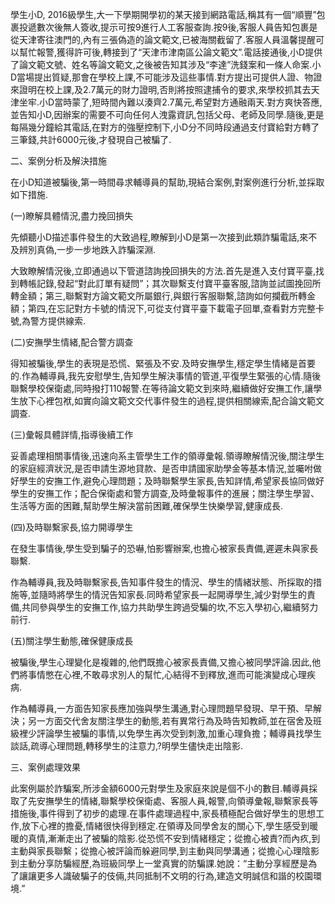 ﻿學生小D, 2016級學生,大一下學期開學初的某天接到網路電話,稱其有一個“順豐”包裹投遞數次後無人簽收,提示可按9進行人工客服查詢.按9後,客服人員告知包裹是從天津寄往澳門的,內有三張偽造的論文範文,已被海關截留了.客服人員溫馨提醒可以幫忙報警,獲得許可後,轉接到了“天津市津南區公論文範文”.電話接通後,小D提供了論文範文號、姓名等論文範文,之後被告知其涉及“李達”洗錢案和一條人命案.小D當場提出質疑,那會在學校上課,不可能涉及這些事情.對方提出可提供人證、物證來證明在校上課,及2.7萬元的財力證明,否則將按照逮捕令的要求,來學校抓其去天津坐牢.小D當時蒙了,短時間內難以湊齊2.7萬元,希望對方通融兩天.對方爽快答應,並告知小D,因辦案的需要不可向任何人洩露資訊,包括父母、老師及同學.隨後,更是每隔幾分鐘給其電話,在對方的強壓控制下,小D分不同時段通過支付寶給對方轉了三筆錢,共計6000元後,才發現自己被騙了.

二、案例分析及解決措施

在小D知道被騙後,第一時間尋求輔導員的幫助,現結合案例,對案例進行分析,並採取如下措施.

(一)瞭解具體情況,盡力挽回損失

先傾聽小D描述事件發生的大致過程,瞭解到小D是第一次接到此類詐騙電話,來不及辨別真偽,一步一步地跌入詐騙深淵.

大致瞭解情況後,立即通過以下管道諮詢挽回損失的方法.首先是進入支付寶平臺,找到轉帳記錄,發起“對此訂單有疑問”；其次聯繫支付寶平臺客服,諮詢並試圖挽回所轉金額；第三,聯繫對方論文範文所屬銀行,與銀行客服聯繫,諮詢如何攔截所轉金額；第四,在忘記對方卡號的情況下,可從支付寶平臺下載電子回單,查看對方完整卡號,為警方提供線索.

(二)安撫學生情緒,配合警方調查

得知被騙後,學生的表現是恐慌、緊張及不安.及時安撫學生,穩定學生情緒是首要的.作為輔導員,我先安慰學生,告知學生解決事情的管道,平復學生緊張的心情.隨後聯繫學校保衛處,同時撥打110報警.在等待論文範文到來時,繼續做好安撫工作,讓學生放下心裡包袱,如實向論文範文交代事件發生的過程,提供相關線索,配合論文範文調查.

(三)彙報具體詳情,指導後續工作

妥善處理相關事情後,迅速向系主管學生工作的領導彙報.領導瞭解情況後,關注學生的家庭經濟狀況,是否申請生源地貸款、是否申請國家助學金等基本情況,並囑咐做好學生的安撫工作,避免心理問題；及時聯繫學生家長,告知詳情,希望家長協同做好學生的安撫工作；配合保衛處和警方調查,及時彙報事件的進展；關注學生學習、生活等方面的困難,幫助學生解決當前困難,確保學生快樂學習,健康成長.

(四)及時聯繫家長,協力開導學生

在發生事情後,學生受到騙子的恐嚇,怕影響辦案,也擔心被家長責備,遲遲未與家長聯繫.

作為輔導員,我及時聯繫家長,告知事件發生的情況、學生的情緒狀態、所採取的措施等,並隨時將學生的情況告知家長.同時希望家長一起開導學生,減少對學生的責備,共同參與學生的安撫工作,協力共助學生跨過受騙的坎,不忘入學初心,繼續努力前行.

(五)關注學生動態,確保健康成長

被騙後,學生心理變化是複雜的,他們既擔心被家長責備,又擔心被同學評論.因此,他們將事情憋在心裡,不敢尋求別人的幫忙,心結得不到釋放,進而可能演變成心理疾病.

作為輔導員,一方面告知家長應加強與學生溝通,對心理問題早發現、早干預、早解決；另一方面交代舍友關注學生的動態,若有異常行為及時告知教師,並在宿舍及班級裡少評論學生被騙的事情,以免學生再次受到刺激,加重心理負擔；輔導員找學生談話,疏導心理問題,轉移學生的注意力,?明學生儘快走出陰影.

三、案例處理效果

此案例屬於詐騙案,所涉金額6000元對學生及家庭來說是個不小的數目.輔導員採取了先安撫學生的情緒,聯繫學校保衛處、客服人員,報警,向領導彙報,聯繫家長等措施後,事件得到了初步的處理.在事件處理過程中,家長積極配合做好學生的思想工作,放下心裡的擔憂,情緒很快得到穩定.在領導及同學舍友的關心下,學生感受到暖暖的真情,漸漸走出了被騙的陰影.從恐慌不安到情緒穩定；從擔心被責?而內疚,到主動與家長聯繫；從擔心被評論而躲避同學,到主動與同學溝通；從擔心心理陰影到主動分享防騙經歷,為班級同學上一堂真實的防騙課.她說：“主動分享經歷是為了讓讓更多人識破騙子的伎倆,共同抵制不文明的行為,建造文明誠信和諧的校園環境.”

